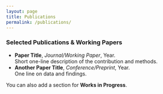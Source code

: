 ```yaml
---
layout: page
title: Publications
permalink: /publications/
---
```


### Selected Publications & Working Papers

- **Paper Title**, *Journal/Working Paper*, Year. <br>
  Short one-line description of the contribution and methods.
- **Another Paper Title**, *Conference/Preprint*, Year. <br>
  One line on data and findings.

You can also add a section for **Works in Progress**.